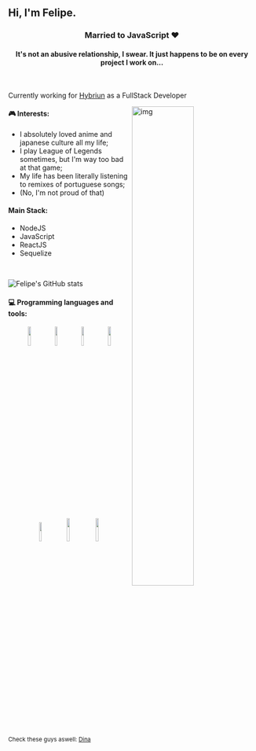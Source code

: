 ## Hi, I'm Felipe. 

<h3 align="center">Married to JavaScript ❤️</h3>
<h4 align="center">It's not an abusive relationship, I swear. It just happens to be on every project I work on...</h4>
<br/>

Currently working for [Hybriun](https://hybriun.com.br) as a FullStack Developer

<img align="right" alt="img" src="https://cdn.donmai.us/sample/eb/24/sample-eb2400e9c82df5d8923595bf730fd95e.jpg" width="50%" height="auto" />


#### 🎮 Interests: 
- I absolutely loved anime and japanese culture all my life;
- I play League of Legends sometimes, but I'm way too bad at that game;
- My life has been literally listening to remixes of portuguese songs;
 - (No, I'm not proud of that)


#### Main Stack:
- NodeJS
- JavaScript
- ReactJS
- Sequelize

<br/>

![Felipe's GitHub stats](https://github-readme-stats.vercel.app/api?username=FelipeSSDev&show_icons=true&theme=radical)

#### :computer: Programming languages and tools: 
<p align="center">
  <img width="10%" src="https://www.vectorlogo.zone/logos/nodejs/nodejs-icon.svg">
  <img width="10%" src="https://www.vectorlogo.zone/logos/reactjs/reactjs-icon.svg">
  <img width="10%" src="https://upload.wikimedia.org/wikipedia/commons/6/6a/JavaScript-logo.png">
  <img width="10%" src="https://cdn.worldvectorlogo.com/logos/sequelize.svg">
  <img width="10%" src="https://upload.wikimedia.org/wikipedia/commons/thumb/7/7a/C_Sharp_logo.svg/1200px-C_Sharp_logo.svg.png">
  <img width="11%" src="https://cdn.iconscout.com/icon/free/png-512/c-programming-569564.png">
  <img width="11%" src="https://infomaniacosifpi.files.wordpress.com/2018/01/mongodb-logo.png?w=640">
</p>

<sub>Check these guys aswell: [Dina](https://github.com/mdnm)</sub>
